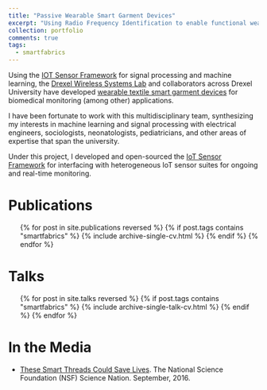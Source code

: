 ```yaml
---
title: "Passive Wearable Smart Garment Devices"
excerpt: "Using Radio Frequency Identification to enable functional wearable devices"
collection: portfolio
comments: true
tags:
  - smartfabrics
---
```


Using the [IOT Sensor Framework](/portfolio/iotframework/) for signal processing and machine learning, the [Drexel Wireless Systems Lab](https://wireless.ece.drexel.edu) and collaborators across Drexel University have developed [wearable textile smart garment devices](https://research.coe.drexel.edu/ece/dwsl/research/biomedical-smart-textiles/) for biomedical monitoring (among other) applications.  

I have been fortunate to work with this multidisciplinary team, synthesizing my interests in machine learning and signal processing with electrical engineers, sociologists, neonatologists, pediatricians, and other areas of expertise that span the university.  

Under this project, I developed and open-sourced the [IoT Sensor Framework](/portfolio/iotframework/) for interfacing with heterogeneous IoT sensor suites for ongoing and real-time monitoring.

# Publications
<ul>{% for post in site.publications reversed %}
  {% if post.tags contains "smartfabrics" %}
    {% include archive-single-cv.html %}
  {% endif %}
{% endfor %}</ul>

# Talks
<ul>{% for post in site.talks reversed %}
  {% if post.tags contains "smartfabrics" %}
    {% include archive-single-talk-cv.html %}
  {% endif %}
{% endfor %}</ul>

# In the Media
* [These Smart Threads Could Save Lives](/posts/2016/09/sciencenation).  The National Science Foundation (NSF) Science Nation.  September, 2016.